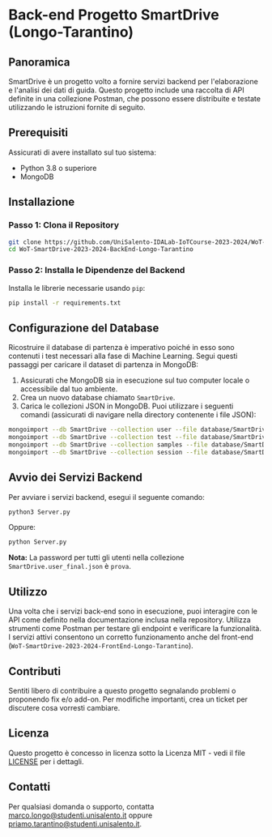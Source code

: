 # Back-end Progetto SmartDrive (Longo-Tarantino)

## Panoramica
SmartDrive è un progetto volto a fornire servizi backend per l'elaborazione e l'analisi dei dati di guida. Questo progetto include una raccolta di API definite in una collezione Postman, che possono essere distribuite e testate utilizzando le istruzioni fornite di seguito.

## Prerequisiti
Assicurati di avere installato sul tuo sistema:
- Python 3.8 o superiore
- MongoDB

## Installazione

### Passo 1: Clona il Repository
```bash
git clone https://github.com/UniSalento-IDALab-IoTCourse-2023-2024/WoT-SmartDrive-2023-2024-BackEnd-Longo-Tarantino
cd WoT-SmartDrive-2023-2024-BackEnd-Longo-Tarantino
```

### Passo 2: Installa le Dipendenze del Backend
Installa le librerie necessarie usando `pip`:
```bash
pip install -r requirements.txt
```

## Configurazione del Database
Ricostruire il database di partenza è imperativo poiché in esso sono contenuti i test necessari alla fase di Machine Learning.
Segui questi passaggi per caricare il dataset di partenza in MongoDB:

1. Assicurati che MongoDB sia in esecuzione sul tuo computer locale o accessibile dal tuo ambiente.
2. Crea un nuovo database chiamato `SmartDrive`.
3. Carica le collezioni JSON in MongoDB. Puoi utilizzare i seguenti comandi (assicurati di navigare nella directory contenente i file JSON):

```bash
mongoimport --db SmartDrive --collection user --file database/SmartDrive.user_final.json --jsonArray
mongoimport --db SmartDrive --collection test --file database/SmartDrive.test_final.json --jsonArray
mongoimport --db SmartDrive --collection samples --file database/SmartDrive.samples_final.json --jsonArray
mongoimport --db SmartDrive --collection session --file database/SmartDrive.session_final.json --jsonArray
```

## Avvio dei Servizi Backend
Per avviare i servizi backend, esegui il seguente comando:
```bash
python3 Server.py
```
Oppure:
```bash
python Server.py
```

**Nota:** La password per tutti gli utenti nella collezione `SmartDrive.user_final.json` è `prova`.

## Utilizzo
Una volta che i servizi back-end sono in esecuzione, puoi interagire con le API come definito nella documentazione inclusa nella repository. Utilizza strumenti come Postman per testare gli endpoint e verificare la funzionalità. I servizi attivi consentono un corretto funzionamento anche del front-end (`WoT-SmartDrive-2023-2024-FrontEnd-Longo-Tarantino`).

## Contributi
Sentiti libero di contribuire a questo progetto segnalando problemi o proponendo fix e/o add-on. Per modifiche importanti, crea un ticket per discutere cosa vorresti cambiare.

## Licenza
Questo progetto è concesso in licenza sotto la Licenza MIT - vedi il file [LICENSE](License.md) per i dettagli.

## Contatti
Per qualsiasi domanda o supporto, contatta [marco.longo@studenti.unisalento.it](mailto:marco.longo@studenti.unisalento.it) oppure [priamo.tarantino@studenti.unisalento.it](mailto:priamo.tarantino@studenti.unisalento.it).